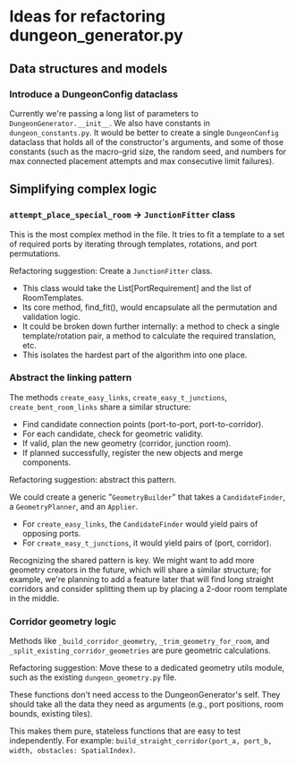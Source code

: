 # Ideas for refactoring dungeon_generator.py

## Data structures and models

### Introduce a DungeonConfig dataclass

Currently we're passing a long list of parameters to `DungeonGenerator.__init__`. We also have constants in `dungeon_constants.py`. It would be better to create a single `DungeonConfig` dataclass that holds all of the constructor's arguments, and some of those constants (such as the macro-grid size, the random seed, and numbers for max connected placement attempts and max consecutive limit failures).

## Simplifying complex logic

### `attempt_place_special_room` -> `JunctionFitter` class

This is the most complex method in the file. It tries to fit a template to a set of required ports by iterating through templates, rotations, and port permutations.

Refactoring suggestion: Create a `JunctionFitter` class.

* This class would take the List[PortRequirement] and the list of RoomTemplates.
* Its core method, find_fit(), would encapsulate all the permutation and validation logic.
* It could be broken down further internally: a method to check a single template/rotation pair, a method to calculate the required translation, etc.
* This isolates the hardest part of the algorithm into one place.

### Abstract the linking pattern

The methods `create_easy_links`, `create_easy_t_junctions`, `create_bent_room_links` share a similar structure:

* Find candidate connection points (port-to-port, port-to-corridor).
* For each candidate, check for geometric validity.
* If valid, plan the new geometry (corridor, junction room).
* If planned successfully, register the new objects and merge components.

Refactoring suggestion: abstract this pattern.

We could create a generic "`GeometryBuilder`" that takes a `CandidateFinder`, a `GeometryPlanner`, and an `Applier`.

* For `create_easy_links`, the `CandidateFinder` would yield pairs of opposing ports.
* For `create_easy_t_junctions`, it would yield pairs of (port, corridor).

Recognizing the shared pattern is key. We might want to add more geometry creators in the future, which will share a similar structure; for example, we're planning to add a feature later that will find long straight corridors and consider splitting them up by placing a 2-door room template in the middle.

### Corridor geometry logic

Methods like `_build_corridor_geometry`, `_trim_geometry_for_room`, and `_split_existing_corridor_geometries` are pure geometric calculations.

Refactoring suggestion: Move these to a dedicated geometry utils module, such as the existing `dungeon_geometry.py` file.

These functions don't need access to the DungeonGenerator's self. They should take all the data they need as arguments (e.g., port positions, room bounds, existing tiles).

This makes them pure, stateless functions that are easy to test independently. For example: `build_straight_corridor(port_a, port_b, width, obstacles: SpatialIndex)`.